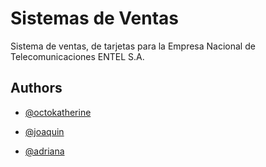 
# Sistemas de Ventas

Sistema de ventas, de tarjetas para la Empresa Nacional de Telecomunicaciones ENTEL S.A.


## Authors

- [@octokatherine](https://www.github.com/octokatherine)
- [@joaquin](https://www.github.com/joaquin)

- [@adriana](https://www.github.com/adriana)


